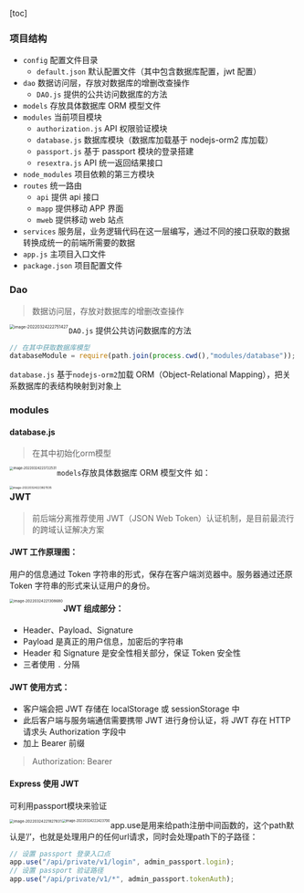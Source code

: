 [toc]

### 项目结构

- `config` 配置文件目录
  - `default.json` 默认配置文件（其中包含数据库配置，jwt 配置）
- `dao` 数据访问层，存放对数据库的增删改查操作
  - `DAO.js` 提供的公共访问数据库的方法
- `models` 存放具体数据库 ORM 模型文件
- `modules` 当前项目模块
  - `authorization.js` API 权限验证模块
  - `database.js` 数据库模块（数据库加载基于 nodejs-orm2 库加载）
  - `passport.js` 基于 passport 模块的登录搭建
  - `resextra.js` API 统一返回结果接口
- `node_modules` 项目依赖的第三方模块
- `routes` 统一路由
  - `api` 提供 api 接口
  - `mapp` 提供移动 APP 界面
  - `mweb` 提供移动 web 站点
- `services` 服务层，业务逻辑代码在这一层编写，通过不同的接口获取的数据转换成统一的前端所需要的数据
- `app.js` 主项目入口文件
- `package.json` 项目配置文件



### Dao

> 数据访问层，存放对数据库的增删改查操作

<img src="/Users/owsl/Library/Application Support/typora-user-images/image-20220324222751427.png" alt="image-20220324222751427" style="zoom:50%;" align="left"/>

`DAO.js` 提供公共访问数据库的方法

```js
// 在其中获取数据库模型   
databaseModule = require(path.join(process.cwd(),"modules/database")); 
```

`database.js` 基于`nodejs-orm2`加载    ORM（Object-Relational Mapping），把关系数据库的表结构映射到对象上



### modules

#### database.js

> 在其中初始化orm模型

<img src="/Users/owsl/Library/Application Support/typora-user-images/image-20220324223722531.png" alt="image-20220324223722531" style="zoom:40%;" align="left" />

`models`存放具体数据库 ORM 模型文件 如：

<img src="/Users/owsl/Library/Application Support/typora-user-images/image-20220324223821535.png" alt="image-20220324223821535" style="zoom:36%;" align="left"/>

### JWT

> 前后端分离推荐使用 JWT（JSON Web Token）认证机制，是目前最流行的跨域认证解决方案

#### JWT 工作原理图：

用户的信息通过 Token 字符串的形式，保存在客户端浏览器中。服务器通过还原 Token 字符串的形式来认证用户的身份。

<img src="/Users/owsl/Library/Application Support/typora-user-images/image-20220324221308680.png" alt="image-20220324221308680" style="zoom:45%;" align="left"/>

#### JWT 组成部分：

- Header、Payload、Signature
- Payload 是真正的用户信息，加密后的字符串
- Header 和 Signature 是安全性相关部分，保证 Token 安全性
- 三者使用 `.` 分隔

#### JWT 使用方式：

- 客户端会把 JWT 存储在 localStorage 或 sessionStorage 中
- 此后客户端与服务端通信需要携带 JWT 进行身份认证，将 JWT 存在 HTTP 请求头 Authorization 字段中
- 加上 Bearer 前缀

> Authorization: Bearer <token>



####  Express 使用 JWT

可利用passport模块来验证

<img src="/Users/owsl/Library/Application Support/typora-user-images/image-20220324221827831.png" alt="image-20220324221827831" style="zoom:45%;" align="left"/>

<img src="/Users/owsl/Library/Application Support/typora-user-images/image-20220324222423700.png" alt="image-20220324222423700" style="zoom:40%;" align="left"/>

app.use是用来给path注册中间函数的，这个path默认是’/’，也就是处理用户的任何url请求，同时会处理path下的子路径：

```js
// 设置 passport 登录入口点
app.use("/api/private/v1/login", admin_passport.login);
// 设置 passport 验证路径
app.use("/api/private/v1/*", admin_passport.tokenAuth);
```

